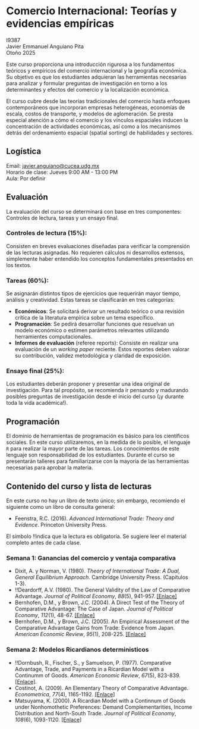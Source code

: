 # Comercio Internacional: Teorías y evidencias empíricas <br>
I9387<br>
Javier Emmanuel Anguiano Pita <br>
Otoño 2025 <br>

Este curso proporciona una introducción rigurosa a los fundamentos teóricos y empíricos del comercio internacional y la geografía económica. Su objetivo es que los estudiantes adquieran las herramientas necesarias para analizar y formular preguntas de investigación en torno a los determinantes y efectos del comercio y la localización económica.

El curso cubre desde las teorías tradicionales del comercio hasta enfoques contemporáneos que incorporan empresas heterogéneas, economías de escala, costos de transporte, y modelos de aglomeración. Se presta especial atención a cómo el comercio y los vínculos espaciales inducen la concentración de actividades económicas, así como a los mecanismos detrás del ordenamiento espacial (spatial sorting) de habilidades y sectores.

## Logística <br>
Email: javier.anguiano@cucea.udg.mx <br>
Horario de clase: Jueves 9:00 AM - 13:00 PM <br>
Aula: Por definir

## Evaluación 
La evaluación del curso se determinará con base en tres componentes: Controles de lectura, tareas y un ensayo final.
  ### Controles de lectura (15%):
  Consisten en breves evaluaciones diseñadas para verificar la comprensión de las lecturas asignadas. No requieren cálculos ni desarrollos extensos, simplemente haber entendido los conceptos fundamentales presentados en los textos. 

 ### Tareas (60%):
  Se asignarán distintos tipos de ejercicios que requerirán mayor tiempo, análisis y creatividad. Estas tareas se clasificarán en tres categorías: <br>
* __Económicos__: Se solicitará derivar un resultado teórico o una revisión crítica de la literatura empírica sobre un tema específico. 
* __Programación__: Se pedirá desarrollar funciones que resuelvan un modelo económico o estimen parámetros relevantes utilizando herramientes computacionales. 
* __Informes de evaluación__ (referee reports): Consiste en realizar una evaluación de un _working paper_ reciente. Estos reportes deben valorar su contribución, validez metodológica y claridad de exposición.

 ### Ensayo final (25%):
  Los estudiantes deberán proponer y presentar una idea original de investigación. Para tal propósito, se recomienda ir pensando y madurando posibles preguntas de investigación desde el inicio del curso (¡y durante toda la vida académica!). 

## Programación
El dominio de herramientas de programación es básico para los científicos sociales. En este curso utilizaremos, en la medida de lo posible, el lenguaje `R` para realizar la mayor parte de las tareas. Los conocimientos de este lenguaje son responsabilidad de los estudiantes. Durante el curso se presentarán talleres para familiarizarse con la mayoría de las herramientas necesarias para aprobar la materia. 


## Contenido del curso y lista de lecturas
En este curso no hay un libro de texto único; sin embargo, recomiendo el siguiente como un libro de consulta general: 
  * Feenstra, R.C. (2016). _Advanced International Trade: Theory and Evidence_. Princeton University Press. 

El símbolo ‼️indica que la lectura es obligatoria. Se sugiere leer el material completo antes de cada clase. 
  ### Semana 1: Ganancias del comercio y ventaja comparativa
  * Dixit, A. y Norman, V. (1980). _Theory of International Trade: A Dual, General Equilibrium Approach_. Cambridge University Press. (Capítulos 1-3).
  * ‼️Deardorff, A.V. (1980). The General Validity of the Law of Comparative Advantage. _Journal of Political Economy_, _88_(5), 941-957. [[Enlace]](https://doi.org/10.1086/260915)
  * Bernhofen, D.M., y Brown, J.C. (2004). A Direct Test of the Theory of Comparative Advantage: The Case of Japan. _Journal of Political Economy_, _112_(1), 48-67. [[Enlace]](https://doi.org/10.1086/379944)
  * Bernhofen, D.M., y Brown, J.C. (2005). An Empirical Assessment of the Comparative Advantage Gains from Trade: Evidence from Japan. _American Economic Review_, _95_(1), 208-225. [[Enlace]](https://doi.org/10.1257/0002828053828491)

  ### Semana 2: Modelos Ricardianos deterministicos 
  * ‼️Dornbush, R., Fischer, S., y Samuelson, P. (1977). Comparative Advantage, Trade, and Payments in a Ricardian Model with a Continumm of Goods. _American Economic Review_, _67_(5), 823-839. [[Enlace]](https://www.jstor.org/stable/1828066).
  * Costinot, A. (2009). An Elementary Theory of Comparative Advantage. _Econometrica_, _77_(4), 1165-1192. [[Enlace]](https://doi.org/10.3982/ECTA7636)
  * Matsuyama, K. (2000). A Ricardian Model with a Continnum of Goods under Nonhomothetic Preferences: Demand Complementarities, Income Distribution and North-South Trade. _Journal of Political Economy_, _108_(6), 1093-1120. [[Enlace]](https://doi.org/10.1086/317684)
